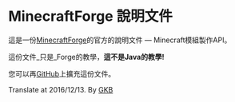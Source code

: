 MinecraftForge 說明文件
============================

這是一份[MinecraftForge]的官方的說明文件 — Minecraft模組製作API。

這份文件_只是_Forge的教學，**這不是Java的教學!**

您可以再[GitHub]上擴充這份文件。

Translate at 2016/12/13. By [GKB]

[MinecraftForge]: http://minecraftforge.net
[GitHub]: http://github.com/MinecraftForge/Documentation
[GKB]: http://gkbsite.twbbs.org/
